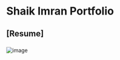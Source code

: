 # Shaik Imran Portfolio
## [Resume]
### 
![image](https://github.com/user-attachments/assets/a6f630ab-cd5a-4313-9b8d-00f29b35ced0)



